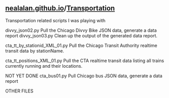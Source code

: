 ## [nealalan.github.io](https://nealalan.github.io)/[Transportation](https://nealalan.github.io/Transportation)

Transportation related scripts I was playing with

  divvy_json02.py  Pull the Chicago Divvy Bike JSON data, generate a data report
  divvy_json03.py  Clean up the output of the generated data report.

  cta_tt_by_stationid_XML_01.py  Pull the Chicago Transit Authority realtime transit data by stationName.

  cta_tt_positions_XML_01.py  Pull the CTA realtime transit data listing all trains currently running and their locations.


NOT YET DONE
  cta_bus01.py     Pull Chicago bus JSON data, generate a data report

OTHER FILES
  
